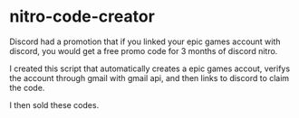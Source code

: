 # nitro-code-creator

Discord had a promotion that if you linked your epic games account with discord, you would get a free promo code for 3 months of discord nitro.

I created this script that automatically creates a epic games accout, verifys the account through gmail with gmail api, and then links to discord to claim the code.

I then sold these codes.
